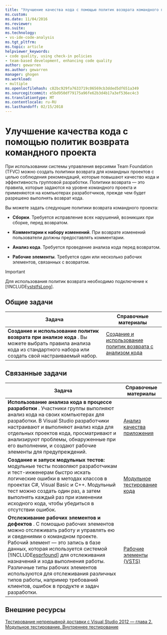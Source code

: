 ```yaml
---
title: "Улучшение качества кода с помощью политик возврата командного проекта | Документы Microsoft"
ms.custom: 
ms.date: 11/04/2016
ms.reviewer: 
ms.suite: 
ms.technology:
- vs-ide-code-analysis
ms.tgt_pltfrm: 
ms.topic: article
helpviewer_keywords:
- code quality, using check-in policies
- team-based development, enhancing code quality
author: gewarren
ms.author: gewarren
manager: ghogen
ms.workload:
- multiple
ms.openlocfilehash: c82bc929fa7633719c06569cb3dded5df651a349
ms.sourcegitcommit: e5bd950df79175a96fe62b3d4b17a3ef536ec4c3
ms.translationtype: MT
ms.contentlocale: ru-RU
ms.lasthandoff: 02/15/2018
---
```

# <a name="enhancing-code-quality-with-team-project-check-in-policies"></a>Улучшение качества кода с помощью политик возврата командного проекта

При использовании системы управления версиями Team Foundation (TFVC) можно создать политики возврата для командных проектов с целью соблюдения рекомендаций, которые повышают качество кода и эффективность групповой разработки. Политики возврата — это правила, которые задаются на уровне командного проекта и применяются на компьютерах разработчиков, прежде чем будет разрешено выполнять возврат кода.

Вы можете задать следующие политики возврата командного проекта:

- **Сборки**. Требуется исправление всех нарушений, возникших при сборке, перед возвратом.

- **Комментарии к набору изменений**. При возврате изменений пользователи должны предоставлять комментарии.

- **Анализ кода**. Требуется проведение анализа кода перед возвратом.

- **Рабочие элементы**. Требуется один или несколько рабочих элементов, связанных с возвратом.

> [!IMPORTANT]
> Для использования политик возврата необходимо подключение к [!INCLUDE[vststfsLong](../code-quality/includes/vststfslong_md.md)].

## <a name="common-tasks"></a>Общие задачи

|Задача|Справочные материалы|
|----------|------------------------|
|**Создание и использование политик возврата при анализе кода** . Вы можете выбрать правила анализа кода из стандартного набора или создать свой настраиваемый набор.|[Создание и использование политик возврата с анализом кода](../code-quality/creating-and-using-code-analysis-check-in-policies.md)|

## <a name="related-tasks"></a>Связанные задачи

|Задача|Справочные материалы|
|----------|------------------------|
|**Использование анализа кода в процессе разработки** . Участники группы выполняют анализ кода на своих компьютерах для разработки. В Visual Studio разработчики настраивают и выполняют анализ кода для отдельных проектов кода, просматривают и анализируют проблемы, обнаруженные при его выполнении, и создают рабочие элементы для предупреждений.|[Анализ качества приложения](../code-quality/analyzing-application-quality-by-using-code-analysis-tools.md)|
|**Создание и запуск модульных тестов:** модульные тесты позволяют разработчикам и тест-инженерам быстро искать логические ошибки в методах классов в проектах C#, Visual Basic и C++. Модульный тест можно создать один раз, а затем выполнять каждый раз при изменении исходного кода, чтобы убедиться в отсутствии ошибок.|[Модульное тестирование кода](../test/unit-test-your-code.md)|
|**Отслеживание рабочих элементов и дефектов** . С помощью рабочих элементов можно отслеживать работу и управлять ею и сведениями о командном проекте. Рабочий элемент — это запись в базе данных, которая используется системой [!INCLUDE[esprfound](../code-quality/includes/esprfound_md.md)] для отслеживания назначений и хода выполнения работы. Различные типы рабочих элементов используются для отслеживания различных типов работы, например требований клиентов, ошибок в продукте и задач разработки.|[Рабочие элементы (VSTS)](/vsts/work/work-items/index)|

## <a name="external-resources"></a>Внешние ресурсы

[Тестирование непрерывной доставки с Visual Studio 2012 — глава 2. Модульное тестирование. Внутреннее тестирование](http://go.microsoft.com/fwlink/?LinkID=255188)